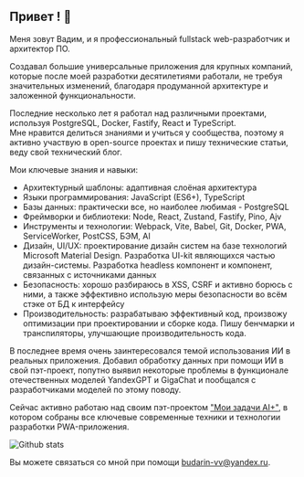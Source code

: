## Привет ! 👋

Меня зовут Вадим, и я профессиональный fullstack web-разработчик и архитектор ПО. 

Создавал большие универсальные приложения для крупных компаний, которые после моей разработки десятилетиями работали, не требуя значительных изменений, благодаря продуманной архитектуре и заложенной функциональности.

Последние несколько лет я работал над различными проектами, используя PostgreSQL, Docker, Fastify, React и TypeScript. <br />
Мне нравится делиться знаниями и учиться у сообщества, поэтому я активно участвую в open-source проектах и пишу технические статьи, веду свой технический блог. 

Мои ключевые знания и навыки:

- Архитектурный шаблоны: адаптивная слоёная архитектура
- Языки программирования: JavaScript (ES6+), TypeScript
- Базы данных: практически все, но наиболее любимая - PostgreSQL
- Фреймворки и библиотеки: Node, React, Zustand, Fastify, Pino, Ajv
- Инструменты и технологии: Webpack, Vite, Babel, Git, Docker, PWA, ServiceWorker, PostCSS, БЭМ, AI
- Дизайн, UI/UX: проектирование дизайн систем на базе технологий Microsoft Material Design. Разработка UI-kit являющихся частью дизайн-системы. Разработка headless компонент и компонент, связанных с источниками данных
- Безопасность: хорошо разбираюсь в XSS, CSRF и активно борюсь с ними, а также эффективно использую меры безопасности во всём стэке от БД к интерфейсу
- Производительность: разрабатываю эффективный код, произвожу оптимизации при проектировании и сборке кода. Пишу бенчмарки и транспиляторы, улучшающие производительность кода.

В последнее время очень заинтересовался темой использования ИИ в реальных приложения. Добавил обработку данных при помощи ИИ в свой пэт-проект, попутно выявил некоторые проблемы в функционале отечественных моделей YandexGPT и GigaChat и пообщался с разработчиками моделей по этому поводу.

Сейчас активно работаю над своим пэт-проектом ["Мои задачи AI+"](https://github.com/budarin/my-tasks), в котором собраны все ключевые современные техники и технологии разработки PWA-приложения.

![Github stats](https://github-readme-stats.vercel.app/api?username=budarin)

Вы можете связаться со мной при помощи budarin-vv@yandex.ru.

<!--
**budarin/budarin** is a ✨ _special_ ✨ repository because its `README.md` (this file) appears on your GitHub profile.

Here are some ideas to get you started:

- 🔭 I’m currently working on ...
- 🌱 I’m currently learning ...
- 👯 I’m looking to collaborate on ...
- 🤔 I’m looking for help with ...
- 💬 Ask me about ...
- 📫 How to reach me: ...
- 😄 Pronouns: ...
- ⚡ Fun fact: ...
-->
